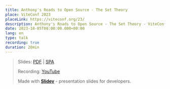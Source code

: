 ```yaml
---
title: Anthony's Roads to Open Source - The Set Theory
place: ViteConf 2023
placeLink: https://viteconf.org/23/
description: Anthony's Roads to Open Source - The Set Theory - ViteConf 2023
date: 2023-10-05T08:00:00.000+00:00
lang: en
type: talk
recording: true
duration: 20min
---
```


> Slides: [PDF](https://me.algohaven.com/talks/2023-10-05) | [SPA](https://talks.me.algohaven.com/2023/viteconf)
>
> Recording: [YouTube](https://www.youtube.com/watch?v=NJbCfAKtxUI)
>
> Made with <Slidev class="inline"/> [**Slidev**](https://github.com/slidevjs/slidev) - presentation slides for developers.

<YouTubeEmbed id="NJbCfAKtxUI" />
